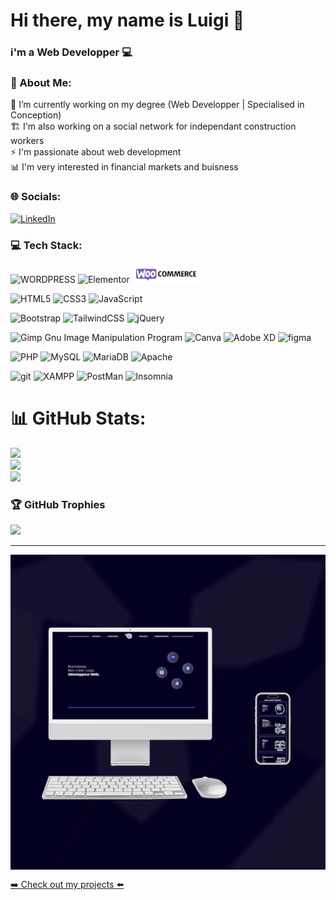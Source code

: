 # Hi there, my name is Luigi 👋
### i'm a Web Developper 💻

### 💫 About Me:
🔭 I’m currently working on my degree (Web Developper | Specialised in Conception)<br>🏗️ I'm also working on a social network for independant construction workers<br>⚡ I'm passionate about web development<br>📊 I'm very interested in financial markets and buisness
### 🌐 Socials:
[![LinkedIn](https://img.shields.io/badge/LinkedIn-%230077B5.svg?logo=linkedin&logoColor=white)](https://linkedin.com/in/luigi-gdm/) 


### 💻 Tech Stack:

![WORDPRESS](https://img.shields.io/badge/Wordpress-21759B?style=for-the-badge&logo=wordpress&logoColor=white) ![Elementor](https://img.shields.io/static/v1?style=for-the-badge&message=Elementor&color=92003B&logo=Elementor&logoColor=FFFFFF&label=) <img src="woo_badge.png">


![HTML5](https://img.shields.io/badge/html5-%23E34F26.svg?style=for-the-badge&logo=html5&logoColor=white) ![CSS3](https://img.shields.io/badge/css3-%231572B6.svg?style=for-the-badge&logo=css3&logoColor=white) ![JavaScript](https://img.shields.io/badge/javascript-%23323330.svg?style=for-the-badge&logo=javascript&logoColor=%23F7DF1E)

![Bootstrap](https://img.shields.io/badge/bootstrap-%23563D7C.svg?style=for-the-badge&logo=bootstrap&logoColor=white) ![TailwindCSS](https://img.shields.io/badge/tailwindcss-%2338B2AC.svg?style=for-the-badge&logo=tailwind-css&logoColor=white) ![jQuery](https://img.shields.io/badge/jquery-%230769AD.svg?style=for-the-badge&logo=jquery&logoColor=white)

![Gimp Gnu Image Manipulation Program](https://img.shields.io/badge/Gimp-657D8B?style=for-the-badge&logo=gimp&logoColor=FFFFFF) ![Canva](https://img.shields.io/badge/Canva-%2300C4CC.svg?style=for-the-badge&logo=Canva&logoColor=white) ![Adobe XD](https://img.shields.io/badge/Adobe%20XD-470137?style=for-the-badge&logo=Adobe%20XD&logoColor=#FF61F6) ![figma](https://img.shields.io/badge/Figma-F24E1E?style=for-the-badge&logo=figma&logoColor=white)

![PHP](https://img.shields.io/badge/php-%23777BB4.svg?style=for-the-badge&logo=php&logoColor=white) ![MySQL](https://img.shields.io/badge/mysql-%2300f.svg?style=for-the-badge&logo=mysql&logoColor=white) ![MariaDB](https://img.shields.io/badge/MariaDB-003545?style=for-the-badge&logo=mariadb&logoColor=white) ![Apache](https://img.shields.io/badge/Apache-D22128?style=for-the-badge&logo=Apache&logoColor=white) 

![git](https://img.shields.io/badge/GIT-E44C30?style=for-the-badge&logo=git&logoColor=white)  ![XAMPP](https://img.shields.io/badge/Xampp-F37623?style=for-the-badge&logo=xampp&logoColor=white) ![PostMan](https://img.shields.io/badge/Postman-FF6C37?style=for-the-badge&logo=Postman&logoColor=white) ![Insomnia](https://img.shields.io/badge/Insomnia-5849be?style=for-the-badge&logo=Insomnia&logoColor=white)

# 📊 GitHub Stats:

![](https://github-readme-stats.vercel.app/api?username=LuigiG34&theme=dark&hide_border=false&include_all_commits=true&count_private=true)<br/>
![](https://github-readme-streak-stats.herokuapp.com/?user=LuigiG34&theme=dark&hide_border=false)<br/>
![](https://github-readme-stats.vercel.app/api/top-langs/?username=LuigiG34&theme=dark&hide_border=false&include_all_commits=true&count_private=true&layout=compact)


### 🏆 GitHub Trophies
![](https://github-profile-trophy.vercel.app/?username=LuigiG34&theme=radical&no-frame=true&no-bg=false&margin-w=4)

---

<img src="portfolio.png" align="center">
<p><a href="https://luigig34.github.io/my-portfolio/" target="_blank" rel="noreferrer">➡️ Check out my projects ⬅️</a></p>
